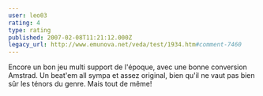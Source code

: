 ```yaml
---
user: leo03
rating: 4
type: rating
published: 2007-02-08T11:21:12.000Z
legacy_url: http://www.emunova.net/veda/test/1934.htm#comment-7460
---
```

Encore un bon jeu multi support de l'époque, avec une bonne conversion Amstrad. Un beat'em all sympa et assez original, bien qu'il ne vaut pas bien sûr les ténors du genre. Mais tout de même!
